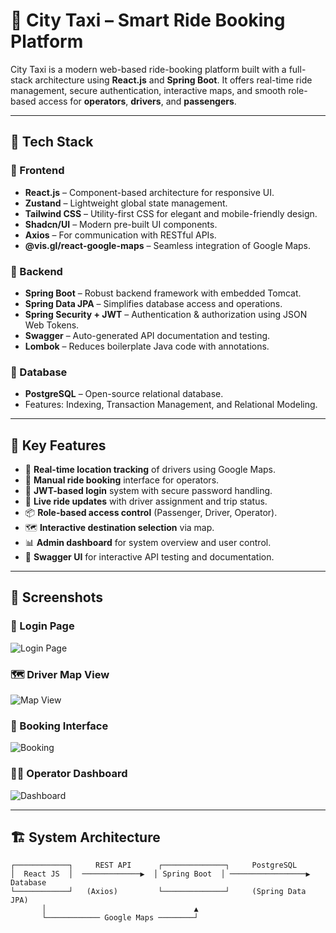 # 🚖 City Taxi – Smart Ride Booking Platform

City Taxi is a modern web-based ride-booking platform built with a full-stack architecture using **React.js** and **Spring Boot**. It offers real-time ride management, secure authentication, interactive maps, and smooth role-based access for **operators**, **drivers**, and **passengers**.

---

## 🧰 Tech Stack

### 🔹 Frontend
- **React.js** – Component-based architecture for responsive UI.
- **Zustand** – Lightweight global state management.
- **Tailwind CSS** – Utility-first CSS for elegant and mobile-friendly design.
- **Shadcn/UI** – Modern pre-built UI components.
- **Axios** – For communication with RESTful APIs.
- **@vis.gl/react-google-maps** – Seamless integration of Google Maps.

### 🔹 Backend
- **Spring Boot** – Robust backend framework with embedded Tomcat.
- **Spring Data JPA** – Simplifies database access and operations.
- **Spring Security + JWT** – Authentication & authorization using JSON Web Tokens.
- **Swagger** – Auto-generated API documentation and testing.
- **Lombok** – Reduces boilerplate Java code with annotations.

### 🔹 Database
- **PostgreSQL** – Open-source relational database.
- Features: Indexing, Transaction Management, and Relational Modeling.

---

## 🚀 Key Features

- 📍 **Real-time location tracking** of drivers using Google Maps.
- 🧾 **Manual ride booking** interface for operators.
- 🔐 **JWT-based login** system with secure password handling.
- 🔄 **Live ride updates** with driver assignment and trip status.
- 📦 **Role-based access control** (Passenger, Driver, Operator).
- 🗺️ **Interactive destination selection** via map.
- 📊 **Admin dashboard** for system overview and user control.
- 🧪 **Swagger UI** for interactive API testing and documentation.

---

## 📸 Screenshots



### 🔐 Login Page  
![Login Page](login.jpg)

### 🗺️ Driver Map View  
![Map View](map-view.jpg)

### 🚕 Booking Interface  
![Booking](booking.jpg)

### 🧑‍💼 Operator Dashboard  
![Dashboard](admin-dashboard.jpg)

---

## 🏗️ System Architecture

```text
┌────────────┐     REST API      ┌──────────────┐     PostgreSQL
│  React JS  │  ─────────────▶  │ Spring Boot  │ ─────────────────▶ Database
└────────────┘   (Axios)         └──────────────┘     (Spring Data JPA)
       │                                 ▲
       └──────────── Google Maps ────────┘
